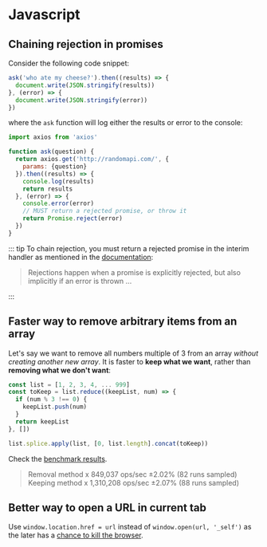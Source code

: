 # Javascript

## Chaining rejection in promises

Consider the following code snippet:

```js
ask('who ate my cheese?').then((results) => {
  document.write(JSON.stringify(results))
}, (error) => {
  document.write(JSON.stringify(error))
})
```

where the `ask` function will log either the results or error to the console:

```js
import axios from 'axios'

function ask(question) {
  return axios.get('http://randomapi.com/', {
    params: {question}
  }).then((results) => {
    console.log(results)
    return results
  }, (error) => {
    console.error(error)
    // MUST return a rejected promise, or throw it
    return Promise.reject(error)
  })
}
```

::: tip
To chain rejection, you must return a rejected promise in the interim handler as mentioned in the [documentation](https://developers.google.com/web/fundamentals/primers/promises#javascript_exceptions_and_promises):

> Rejections happen when a promise is explicitly rejected, but also implicitly if an error is thrown ...

:::

## Faster way to remove arbitrary items from an array

Let's say we want to remove all numbers multiple of 3 from an array _without creating another new array_. It is faster to **keep what we want**, rather than **removing what we don't want**:

```js
const list = [1, 2, 3, 4, ... 999]
const toKeep = list.reduce((keepList, num) => {
  if (num % 3 !== 0) {
    keepList.push(num)
  }
  return keepList
}, [])

list.splice.apply(list, [0, list.length].concat(toKeep))
```

Check the [benchmark results](https://tonicdev.com/knyki12/remove-arbitrary-array-items).

> Removal method x 849,037 ops/sec ±2.02% (82 runs sampled)
> Keeping method x 1,310,208 ops/sec ±2.07% (88 runs sampled)

## Better way to open a URL in current tab

Use `window.location.href = url` instead of `window.open(url, '_self')` as the later has a [chance to kill the browser](https://stackoverflow.com/a/23394403/940030).
